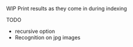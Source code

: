 WIP
Print results as they come in during indexing

TODO
* recursive option
* Recognition on jpg images

